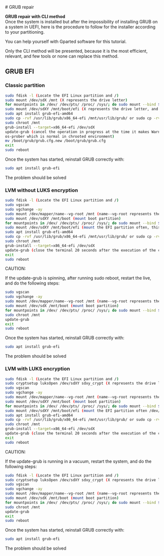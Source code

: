 # GRUB repair

**GRUB repair with CLI method**  
Once the system is installed but after the impossibility of installing GRUB on a system in UEFI, here is the procedure to follow for the installer according to your partitioning.  

You can help yourself with Gparted software for this tutorial.  

Only the CLI method will be presented, because it is the most efficient, relevant, and few tools or none can replace this method.  

## GRUB EFI

### Classic partition
```bash
sudo fdisk -l (Locate the EFI Linux partition and /)
sudo mount /dev/sdX /mnt (X represents the drive letter)
for mountpoints in /dev/ /dev/pts/ /proc/ /sys/; do sudo mount --bind $mountpoints /mnt/$mountpoints; done
sudo mount /dev/sdXY /mnt/boot/efi (X represents the drive letter, and the Y the EFI partition number, it should be the first)
sudo apt install grub-efi-amd64
sudo cp -rvf /usr/lib/grub/x86_64-efi /mnt/usr/lib/grub/ or sudo cp -rvf /usr/lib/grub/x86_64-efi-signed /mnt/usr/lib/grub/
sudo chroot /mnt
grub-install --target=x86_64-efi /dev/sdX
update-grub (cancel the operation in progress at the time it makes Warning (impossible to update the GRUB entries via 
os-prober which is normal in chrooted environment) 
mv /boot/grub/grub.cfg.new /boot/grub/grub.cfg
exit
sudo reboot
```

Once the system has started, reinstall GRUB correctly with:

```bash
sudo apt install grub-efi
```
The problem should be solved

### LVM without LUKS encryption
```bash
sudo fdisk -l (Locate the EFI Linux partition and /)
sudo vgscan
sudo vgchange -ay
sudo mount /dev/mapper/name--vg-root /mnt (name--vg-root represents the name of the logical volume returned by the vgscan command)
sudo mount /dev/sdXY /mnt/boot (mount boot partition)
for mountpoints in /dev/ /dev/pts/ /proc/ /sys/; do sudo mount --bind $mountpoints /mnt/$mountpoints; done
sudo mount /dev/sdXY /mnt/boot/efi (mount the EFI partition often, this partition is often the first)
sudo apt install grub-efi-amd64
sudo cp -rvf /usr/lib/grub/x86_64-efi /mnt/usr/lib/grub/ or sudo cp -rvf /usr/lib/grub/x86_64-efi-signed /mnt/usr/lib/grub/ 
sudo chroot /mnt
grub-install --target=x86_64-efi /dev/sdX
update-grub (close the terminal 20 seconds after the execution of the command, because it will normally run in a vacuum)
exit
sudo reboot 
```

CAUTION:  

If the update-grub is spinning, after running sudo reboot, restart the live, and do the following steps:  

```bash
sudo vgscan
sudo vgchange -ay
sudo mount /dev/mapper/name--vg-root /mnt (name--vg-root represents the name of the logical volume returned by the vgscan command)
sudo mount /dev/sdX /mnt/boot (mount boot partition)
for mountpoints in /dev/ /dev/pts/ /proc/ /sys/; do sudo mount --bind $mountpoints /mnt/$mountpoints; done
sudo chroot /mnt
update-grub
exit
sudo reboot
```

Once the system has started, reinstall GRUB correctly with:  

```bash
sudo apt install grub-efi
```

The problem should be solved  

### LVM with LUKS encryption
```bash
sudo fdisk -l (Locate the EFI Linux partition and /)
sudo cryptsetup luksOpen /dev/sdXY sdxy_crypt (X represents the drive letter, Y the partition / encrypted number)
sudo vgscan
sudo vgchange -ay
sudo mount /dev/mapper/name--vg-root /mnt (name--vg-root represents the name of the logical volume returned by the vgscan command)
sudo mount /dev/sdXY /mnt/boot (mount boot partition)
for mountpoints in /dev/ /dev/pts/ /proc/ /sys/; do sudo mount --bind $mountpoints /mnt/$mountpoints; done
sudo mount /dev/sdXY /mnt/boot/efi (mount the EFI partition often /dev/sdX1)
sudo apt install grub-efi-amd64
sudo cp -rvf /usr/lib/grub/x86_64-efi /mnt/usr/lib/grub/ or sudo cp -rvf /usr/lib/grub/x86_64-efi-signed /mnt/usr/lib/grub/
sudo chroot /mnt
grub-install --target=x86_64-efi /dev/sdX
update-grub (close the terminal 20 seconds after the execution of the command, because it will normally run in a vacuum)
exit
sudo reboot 
```

CAUTION:  

If the update-grub is running in a vacuum, restart the system, and do the following steps:  

```bash
sudo fdisk -l (Locate the EFI Linux partition and /)
sudo cryptsetup luksOpen /dev/sdXY sdxy_crypt (X represents the drive letter, Y the partition / encrypted number)
sudo vgscan
sudo vgchange -ay
sudo mount /dev/mapper/name--vg-root /mnt (name--vg-root represents the name of the logical volume returned by the vgscan command)
sudo mount /dev/sdX /mnt/boot (mount boot partition)
for mountpoints in /dev/ /dev/pts/ /proc/ /sys/; do sudo mount --bind $mountpoints /mnt/$mountpoints; done
sudo chroot /mnt
update-grub
exit
sudo reboot
```

Once the system has started, reinstall GRUB correctly with:

```bash
sudo apt install grub-efi
```

The problem should be solved